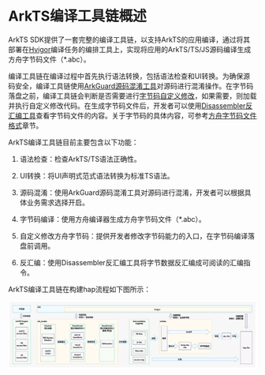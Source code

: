 # ArkTS编译工具链概述
<!--Kit: ArkTS-->
<!--Subsystem: ArkCompiler-->
<!--Owner: @chenmudan; @hufeng20; @ctw-ian-->
<!--SE: @hufeng20;@ctw-ian-->
<!--TSE: @kirl75; @zsw_zhushiwei-->

ArkTS SDK提供了一套完整的编译工具链，以支持ArkTS的应用编译，通过将其部署在[Hvigor](https://developer.huawei.com/consumer/cn/doc/harmonyos-guides/ide-hvigor)编译任务的编排工具上，实现将应用的ArkTS/TS/JS源码编译生成方舟字节码文件（\*.abc）。

编译工具链在编译过程中首先执行语法转换，包括语法检查和UI转换。为确保源码安全，编译工具链使用[ArkGuard源码混淆工具](source-obfuscation.md)对源码进行混淆操作。在字节码落盘之前，编译工具链会判断是否需要进行[字节码自定义修改](customize-bytecode-during-compilation.md)，如果需要，则加载并执行自定义修改代码。在生成字节码文件后，开发者可以使用[Disassembler反汇编工具](tool-disassembler.md)查看字节码文件的内容。关于字节码的具体内容，可参考[方舟字节码文件格式](arkts-bytecode-file-format.md)章节。

ArkTS编译工具链目前主要包含以下功能：

1. 语法检查：检查ArkTS/TS语法正确性。

2. UI转换：将UI声明式范式语法转换为标准TS语法。

3. 源码混淆：使用ArkGuard源码混淆工具对源码进行混淆，开发者可以根据具体业务需求选择开启。

4. 字节码编译：使用方舟编译器生成方舟字节码文件（\*.abc）。

5. 自定义修改方舟字节码：提供开发者修改字节码能力的入口，在字节码编译落盘前调用。

6. 反汇编：使用Disassembler反汇编工具将字节数据反汇编成可阅读的汇编指令。

ArkTS编译工具链在构建hap流程如下图所示：

![compilation-tool-overview](figures/compilation-tool-overview.png)

